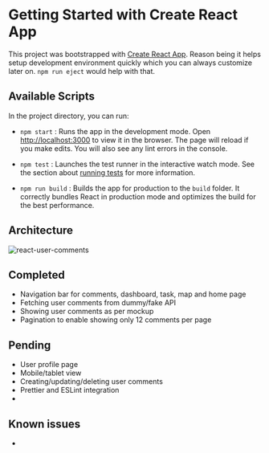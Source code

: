 # Getting Started with Create React App

This project was bootstrapped with [Create React App](https://github.com/facebook/create-react-app). Reason being it helps setup development environment quickly which you can always customize later on. `npm run eject` would help with that. 

## Available Scripts

In the project directory, you can run:

- `npm start` : Runs the app in the development mode. Open [http://localhost:3000](http://localhost:3000) to view it in the browser. The page will reload if you make edits. You will also see any lint errors in the console.

- `npm test` : Launches the test runner in the interactive watch mode. See the section about [running tests](https://facebook.github.io/create-react-app/docs/running-tests) for more information.

- `npm run build` : Builds the app for production to the `build` folder. It correctly bundles React in production mode and optimizes the build for the best performance.


## Architecture
![react-user-comments](https://user-images.githubusercontent.com/27358464/111080308-2d35eb00-84fe-11eb-83b9-0416d39848a4.png)

## Completed
- Navigation bar for comments, dashboard, task, map and home page
- Fetching user comments from dummy/fake API
- Showing user comments as per mockup
- Pagination to enable showing only 12 comments per page

## Pending
- User profile page
- Mobile/tablet view
- Creating/updating/deleting user comments
- Prettier and ESLint integration
- 

## Known issues
- 
